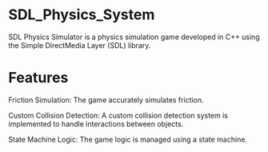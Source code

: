 # SDL_Physics_System

SDL Physics Simulator is a physics simulation game developed in C++ using the Simple DirectMedia Layer (SDL) library. 

# Features

Friction Simulation: The game accurately simulates friction.

Custom Collision Detection: A custom collision detection system is implemented to handle interactions between objects.

State Machine Logic: The game logic is managed using a state machine.
